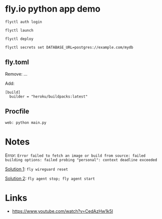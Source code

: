 # fly.io python app demo

`flyctl auth login`

`flyctl launch`

`flyctl deploy`

`flyctl secrets set DATABASE_URL=postgres://example.com/mydb`

## fly.toml
Remove: ...

Add:

```
[build]
  builder = "heroku/buildpacks:latest"
```

## Procfile
`web: python main.py`

# Notes

Error: `Error failed to fetch an image or build from source: failed building options: failed probing "personal": context deadline exceeded`

[Solution 1](https://community.fly.io/t/failed-to-fetch-an-image-or-build-from-source-failed-building-options-failed-probing-personal-context-deadline-exceeded/7140/7): `fly wireguard reset`

[Solution 2](https://community.fly.io/t/deployments-not-working-error-connecting-to-docker/3992/54?page=3): `fly agent stop; fly agent start`


# Links
- https://www.youtube.com/watch?v=CedAzHw1k5I